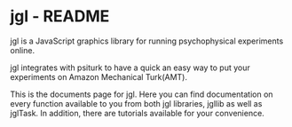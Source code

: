 jgl - README
===

jgl is a JavaScript graphics library for running psychophysical experiments online.

jgl integrates with psiturk to have a quick an easy way to put your experiments on
Amazon Mechanical Turk(AMT). 

This is the documents page for jgl. Here you can find documentation on every function
available to you from both jgl libraries, jgllib as well as jglTask. In addition, 
there are tutorials available for your convenience. 


